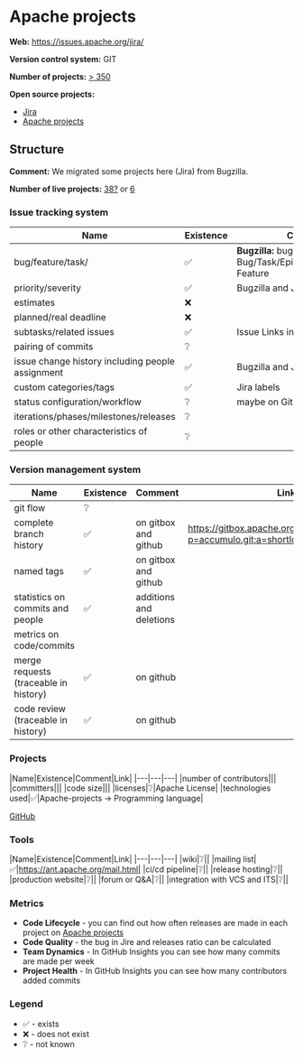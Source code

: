 Apache projects
===============

**Web:** https://issues.apache.org/jira/

**Version control system:** GIT

**Number of projects:** [> 350](https://projects.apache.org)

**Open source projects:**

* [Jira](https://issues.apache.org/jira/secure/BrowseProjects.jspa?selectedCategory=all&selectedProjectType=all) 
* [Apache projects](https://projects.apache.org/projects.html)

## Structure

**Comment:** We migrated some projects here (Jira) from Bugzilla. 

**Number of live projects:** [38?](https://projects.apache.org) or [6](https://github.com/orgs/apache/projects)

### Issue tracking system

|Name|Existence|Comment|Link|
|---|---|---|---|
|bug/feature/task/|✅|**Bugzilla:** bugs **Jira:** Bug/Task/Epic/Improvement/New Feature|https://issues.apache.org/jira/projects/AGE2/issues/AGE2-328?filter=allopenissues a https://bz.apache.org/bugzilla/buglist.cgi?order=changeddate%20DESC%2Cbug_status%2Cpriority%2Cassigned_to%2Cbug_id&product=Ant&query_format=advanced|
|priority/severity|✅|Bugzilla and Jira||
|estimates|❌|||
|planned/real deadline|❌|||
|subtasks/related issues|✅|Issue Links in Jira||
|pairing of commits|❔|||
|issue change history including people assignment|✅|Bugzilla and Jira||
|custom categories/tags|✅|Jira labels||
|status configuration/workflow|❔|maybe on GitHub||
|iterations/phases/milestones/releases|❔|||
|roles or other characteristics of people|❔|||

### Version management system

|Name|Existence|Comment|Link|
|---|---|---|---|
|git flow|❔|||
|complete branch history|✅|on gitbox and github|https://gitbox.apache.org/repos/asf?p=accumulo.git;a=shortlog;h=refs/heads/1.10|
|named tags|✅|on gitbox and github||
|statistics on commits and people|✅|additions and deletions||
|metrics on code/commits||||
|merge requests (traceable in history)|✅|on github||
|code review (traceable in history)|✅|on github||


### Projects

|Name|Existence|Comment|Link|
|---|---|---|
|number of contributors|||
|committers|||
|code size|||
|licenses|❔|Apache License|
|technologies used|✅|Apache-projects -> Programming language|

[GitHub](https://bitbucket.org/pwnsauce8/kiv-opswi/wiki/GitHub)

### Tools

|Name|Existence|Comment|Link|
|---|---|---|
|wiki|❔||
|mailing list|✅|https://ant.apache.org/mail.html|
|ci/cd pipeline|❔||
|release hosting|❔||
|production website|❔||
|forum or Q&A|❔||
|integration with VCS and ITS|❔||

### Metrics

* **Code Lifecycle** - you can find out how often releases are made in each project on [Apache projects](https://projects.apache.org/projects.html)
* **Code Quality** - the bug in Jire and releases ratio can be calculated 
* **Team Dynamics** - In GitHub Insights you can see how many commits are made per week
* **Project Health** - In GitHub Insights you can see how many contributors added commits

### Legend

* ✅ - exists
* ❌ - does not exist
* ❔ - not known